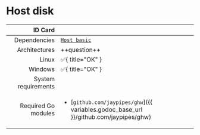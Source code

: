 # Host disk

|             ID Card |                                                                                                       |
| ------------------: | :---------------------------------------------------------------------------------------------------- |
|        Dependencies | [`Host basic`](host_basic.md)                                                                         |
|       Architectures | ++question++                                                                                          |
|               Linux | :white_check_mark:{ title="OK" }                                                                      |
|             Windows | :white_check_mark:{ title="OK" }                                                                      |
| System requirements |                                                                                                       |
| Required Go modules | <ul><li>[`github.com/jaypipes/ghw`]({{ variables.godoc_base_url }}/github.com/jaypipes/ghw)</li></ul> |
